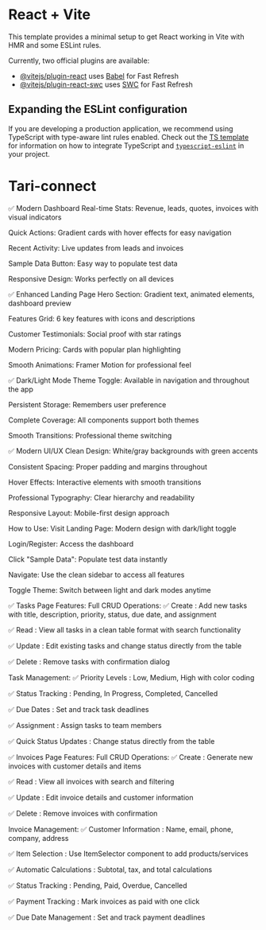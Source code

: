 # React + Vite

This template provides a minimal setup to get React working in Vite with HMR and some ESLint rules.

Currently, two official plugins are available:

- [@vitejs/plugin-react](https://github.com/vitejs/vite-plugin-react/blob/main/packages/plugin-react) uses [Babel](https://babeljs.io/) for Fast Refresh
- [@vitejs/plugin-react-swc](https://github.com/vitejs/vite-plugin-react/blob/main/packages/plugin-react-swc) uses [SWC](https://swc.rs/) for Fast Refresh

## Expanding the ESLint configuration

If you are developing a production application, we recommend using TypeScript with type-aware lint rules enabled. Check out the [TS template](https://github.com/vitejs/vite/tree/main/packages/create-vite/template-react-ts) for information on how to integrate TypeScript and [`typescript-eslint`](https://typescript-eslint.io) in your project.
# Tari-connect

✅ Modern Dashboard
Real-time Stats: Revenue, leads, quotes, invoices with visual indicators

Quick Actions: Gradient cards with hover effects for easy navigation

Recent Activity: Live updates from leads and invoices

Sample Data Button: Easy way to populate test data

Responsive Design: Works perfectly on all devices

✅ Enhanced Landing Page
Hero Section: Gradient text, animated elements, dashboard preview

Features Grid: 6 key features with icons and descriptions

Customer Testimonials: Social proof with star ratings

Modern Pricing: Cards with popular plan highlighting

Smooth Animations: Framer Motion for professional feel

✅ Dark/Light Mode
Theme Toggle: Available in navigation and throughout the app

Persistent Storage: Remembers user preference

Complete Coverage: All components support both themes

Smooth Transitions: Professional theme switching

✅ Modern UI/UX
Clean Design: White/gray backgrounds with green accents

Consistent Spacing: Proper padding and margins throughout

Hover Effects: Interactive elements with smooth transitions

Professional Typography: Clear hierarchy and readability

Responsive Layout: Mobile-first design approach

How to Use:
Visit Landing Page: Modern design with dark/light toggle

Login/Register: Access the dashboard

Click "Sample Data": Populate test data instantly

Navigate: Use the clean sidebar to access all features

Toggle Theme: Switch between light and dark modes anytime


✅ Tasks Page Features:
Full CRUD Operations:
✅ Create : Add new tasks with title, description, priority, status, due date, and assignment

✅ Read : View all tasks in a clean table format with search functionality

✅ Update : Edit existing tasks and change status directly from the table

✅ Delete : Remove tasks with confirmation dialog

Task Management:
✅ Priority Levels : Low, Medium, High with color coding

✅ Status Tracking : Pending, In Progress, Completed, Cancelled

✅ Due Dates : Set and track task deadlines

✅ Assignment : Assign tasks to team members

✅ Quick Status Updates : Change status directly from the table

✅ Invoices Page Features:
Full CRUD Operations:
✅ Create : Generate new invoices with customer details and items

✅ Read : View all invoices with search and filtering

✅ Update : Edit invoice details and customer information

✅ Delete : Remove invoices with confirmation

Invoice Management:
✅ Customer Information : Name, email, phone, company, address

✅ Item Selection : Use ItemSelector component to add products/services

✅ Automatic Calculations : Subtotal, tax, and total calculations

✅ Status Tracking : Pending, Paid, Overdue, Cancelled

✅ Payment Tracking : Mark invoices as paid with one click

✅ Due Date Management : Set and track payment deadlines

